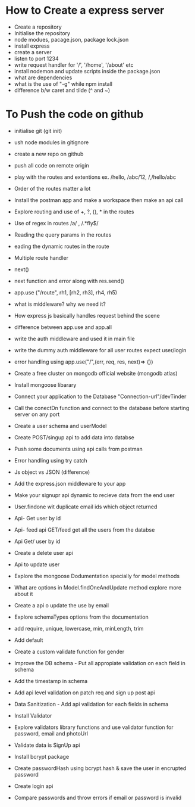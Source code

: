 # How to Create a express server

- Create a repository
- Initialise the repository
- node modues, pacage.json, package lock.json
- install express
- create a server
- listen to port 1234
- write request handler for '/', '/home', '/about' etc
- install nodemon and update scripts inside the package.json
- what are dependencies
- what is the use of "-g" while npm install
- difference b/w caret and tilde (^ and ~)

# To Push the code on github
- initialise git (git init)
- ush node modules in gitignore
- create a new repo on github
- push all code on remote origin
- play with the routes and extentions ex. /hello, /abc/12, /,/hello/abc 
- Order of the routes matter a lot
- Install the postman app and make a workspace then make an api call
- Explore routing and use of +, ?, (), * in the routes
- Use of regex in routes /a/ , /.*fly$/
- Reading the query params in the routes
- eading the dynamic routes in the route

- Multiple route handler
- next()
- next function and error along with res.send()
- app.use ("/route", rh1, [rh2, rh3], rh4, rh5) 
- what is middleware? why we need it?
- How express js basically handles request behind the scene
- difference between app.use and app.all
- write the auth middleware and used it in main file
- write the dummy auth middleware for all user routes expect user/login
- error handling using app.use("/",(err, req, res, next)=> {})

- Create a free cluster on mongodb official website (mongodb atlas)
- Install mongoose libarary
- Connect your application to the Database "Connection-url"/devTinder
- Call the conectDn function and connect to the database before starting server on any port
- Create a user schema and userModel
- Create POST/singup api to add data into databse
- Push some documents  using api calls from postman
- Error handling using try catch

- Js object vs JSON (difference)
- Add the express.json middleware to your app
- Make your signupr api dynamic to recieve data from the end user
- User.findone wit duplicate email ids which object returned
- Api- Get user by id
- Api- feed api GET/feed get all the users from the databse
- Api Get/ user by id 
- Create a delete user api
- Api to update user 
- Explore the mongoose Dodumentation specially for model methods
- What are options in Model.findOneAndUpdate method explore more about it
- Create a api o update the use by email

- Explore schemaTypes options from the documentation
- add require, unique, lowercase, min, minLength, trim
- Add default
- Create a custom validate function for gender
- Improve the DB schema - Put all appropiate validation on each field in schema 
- Add the timestamp in schema  
- Add api level validation on patch req and sign up post api
- Data Sanitization - Add api validation for each fields in schema 
- Install Validator 
- Explore validators library functions and use validator function for password, email and photoUrl

- Validate data is SignUp api
- Install bcrypt package
- Create passwordHash using bcrypt.hash & save the user in encrupted password
- Create login api
- Compare passwords and throw errors if email or password is invalid